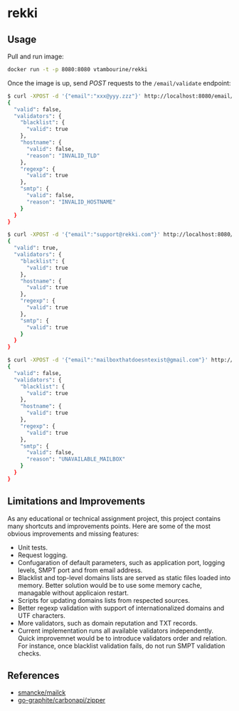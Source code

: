# rekki

## Usage

Pull and run image:

```sh
docker run -t -p 8080:8080 vtambourine/rekki
```

Once the image is up, send *POST* requests to the `/email/validate` endpoint:

```sh
$ curl -XPOST -d '{"email":"xxx@yyy.zzz"}' http://localhost:8080/email/validate
{
  "valid": false,
  "validators": {
    "blacklist": {
      "valid": true
    },
    "hostname": {
      "valid": false,
      "reason": "INVALID_TLD"
    },
    "regexp": {
      "valid": true
    },
    "smtp": {
      "valid": false,
      "reason": "INVALID_HOSTNAME"
    }
  }
}

$ curl -XPOST -d '{"email":"support@rekki.com"}' http://localhost:8080/email/validate
{
  "valid": true,
  "validators": {
    "blacklist": {
      "valid": true
    },
    "hostname": {
      "valid": true
    },
    "regexp": {
      "valid": true
    },
    "smtp": {
      "valid": true
    }
  }
}

$ curl -XPOST -d '{"email":"mailboxthatdoesntexist@gmail.com"}' http://localhost:8080/email/validate
{
  "valid": false,
  "validators": {
    "blacklist": {
      "valid": true
    },
    "hostname": {
      "valid": true
    },
    "regexp": {
      "valid": true
    },
    "smtp": {
      "valid": false,
      "reason": "UNAVAILABLE_MAILBOX"
    }
  }
}
```

## Limitations and Improvements

As any educational or technical assignment project, this project contains many shortcuts and improvements points. Here are some of the most obvious improvements and missing features:

* Unit tests.
* Request logging.
* Confugaration of default parameters, such as application port, logging levels, SMPT port and from email address.
* Blacklist and top-level domains lists are served as static files loaded into memory. Better solution would be to use some memory cache, managable without applicaion restart.
* Scripts for updating domains lists from respected sources.
* Better regexp validation with support of internationalized domains and UTF characters.
* More validators, such as domain reputation and TXT records.
* Current implementation runs all available validators independently. Quick improvemnet would be to introduce validators order and relation. For instance, once blacklist validation fails, do not run SMPT validation checks.

## References

* [smancke/mailck](https://github.com/smancke/mailck)
* [go-graphite/carbonapi/zipper](https://github.com/go-graphite/carbonapi/tree/master/zipper)
